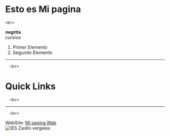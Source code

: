 
# Esto es Mi pagina
    <br>
**negrita**
    <br>
*cursiva*
    <br>
1. Primer Elemento
2. Segundo Elemento
    <br>
---
      <br>
# Quick Links #
      <br>
---
      <br>
WebSite: [Mi pagina Web](https://ksstllo.github.io)
  <br>
![IES Zaidin vergeles](https://images.app.goo.gl/Q3xHPdhT7LxQmhV79)

